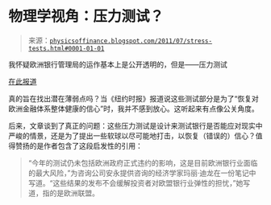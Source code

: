 <!--yml

分类：未分类

日期：2024-05-18 07:06:53

-->

# 物理学视角：压力测试？

> 来源：[`physicsoffinance.blogspot.com/2011/07/stress-tests.html#0001-01-01`](http://physicsoffinance.blogspot.com/2011/07/stress-tests.html#0001-01-01)

我怀疑欧洲银行管理局的运作基本上是公开透明的，但是——压力测试

[在此报道](http://www.nytimes.com/2011/07/16/business/global/european-banks-urged-to-bolster-reserves-following-stress-tests.html?_r=1&hp)

真的旨在找出潜在薄弱点吗？当《纽约时报》报道说这些测试部分是为了“恢复对欧洲金融体系整体健康的信心”时，我并不感到放心。这听起来有点像公关角度。

后来，文章谈到了真正的问题：这些压力测试是设计来测试银行是否能应对现实中严峻的情景，还是为了提出一些软球以尽可能地打击，以恢复（错误的）信心？值得赞扬的是作者包含了这段启发性的引用：

> “今年的测试仍未包括欧洲政府正式违约的影响，这是目前欧洲银行业面临的最大风险，”为咨询公司安永提供咨询的经济学家玛丽·迪龙在一份笔记中写道。“这些结果的发布不会缓解投资者对欧盟银行业弹性的担忧，”她写道，指的是欧洲联盟。
